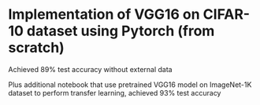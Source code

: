 # Implementation of VGG16 on CIFAR-10 dataset using Pytorch (from scratch)
Achieved 89% test accuracy without external data

Plus additional notebook that use pretrained VGG16 model on ImageNet-1K dataset to perform transfer learning, achieved 93% test accuracy


